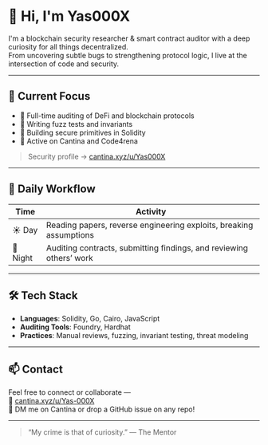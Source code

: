 # 👋 Hi, I'm Yas000X

I'm a blockchain security researcher & smart contract auditor with a deep curiosity for all things decentralized.  
From uncovering subtle bugs to strengthening protocol logic, I live at the intersection of code and security.

---

## 🧠 Current Focus

- 🔐 Full-time auditing of DeFi and blockchain protocols  
- 🧪 Writing fuzz tests and invariants  
- 🧱 Building secure primitives in Solidity  
- 🔭 Active on Cantina and Code4rena

> Security profile → [cantina.xyz/u/Yas000X](https://cantina.xyz/u/Yas000X)

---

## 🌙 Daily Workflow

| Time  | Activity |
|-------|----------|
| ☀️ Day | Reading papers, reverse engineering exploits, breaking assumptions |
| 🌙 Night | Auditing contracts, submitting findings, and reviewing others’ work |

---

## 🛠️ Tech Stack

- **Languages**: Solidity, Go, Cairo, JavaScript  
- **Auditing Tools**: Foundry, Hardhat
- **Practices**: Manual reviews, fuzzing, invariant testing, threat modeling

---

## 📫 Contact

Feel free to connect or collaborate —  
🔗 [cantina.xyz/u/Yas-000X](https://cantina.xyz/u/Yas-000X)  
📧 DM me on Cantina or drop a GitHub issue on any repo!

---

> “My crime is that of curiosity.” — The Mentor

